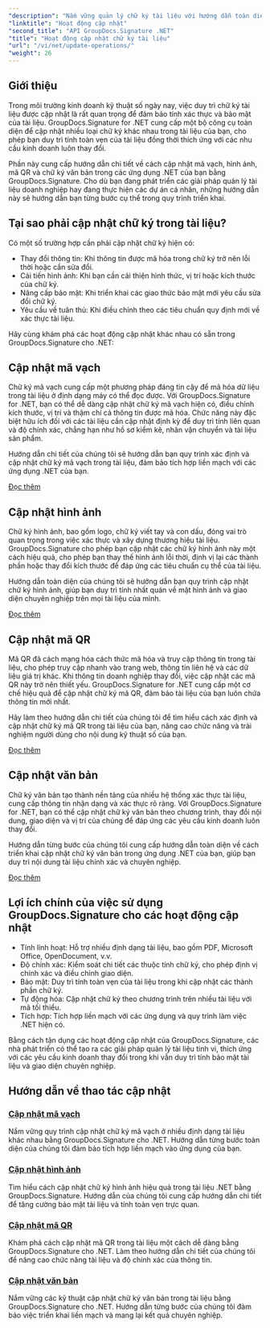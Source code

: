 ```yaml
---
"description": "Nắm vững quản lý chữ ký tài liệu với hướng dẫn toàn diện về cách cập nhật mã vạch, hình ảnh, mã QR và chữ ký văn bản bằng GroupDocs.Signature cho .NET. Nâng cao tính bảo mật và tính toàn vẹn của tài liệu một cách dễ dàng."
"linktitle": "Hoạt động cập nhật"
"second_title": "API GroupDocs.Signature .NET"
"title": "Hoạt động cập nhật chữ ký tài liệu"
"url": "/vi/net/update-operations/"
"weight": 26
---
```


## Giới thiệu

Trong môi trường kinh doanh kỹ thuật số ngày nay, việc duy trì chữ ký tài liệu được cập nhật là rất quan trọng để đảm bảo tính xác thực và bảo mật của tài liệu. GroupDocs.Signature for .NET cung cấp một bộ công cụ toàn diện để cập nhật nhiều loại chữ ký khác nhau trong tài liệu của bạn, cho phép bạn duy trì tính toàn vẹn của tài liệu đồng thời thích ứng với các nhu cầu kinh doanh luôn thay đổi.

Phần này cung cấp hướng dẫn chi tiết về cách cập nhật mã vạch, hình ảnh, mã QR và chữ ký văn bản trong các ứng dụng .NET của bạn bằng GroupDocs.Signature. Cho dù bạn đang phát triển các giải pháp quản lý tài liệu doanh nghiệp hay đang thực hiện các dự án cá nhân, những hướng dẫn này sẽ hướng dẫn bạn từng bước cụ thể trong quy trình triển khai.

## Tại sao phải cập nhật chữ ký trong tài liệu?

Có một số trường hợp cần phải cập nhật chữ ký hiện có:

- Thay đổi thông tin: Khi thông tin được mã hóa trong chữ ký trở nên lỗi thời hoặc cần sửa đổi.
- Cải tiến hình ảnh: Khi bạn cần cải thiện hình thức, vị trí hoặc kích thước của chữ ký.
- Nâng cấp bảo mật: Khi triển khai các giao thức bảo mật mới yêu cầu sửa đổi chữ ký.
- Yêu cầu về tuân thủ: Khi điều chỉnh theo các tiêu chuẩn quy định mới về xác thực tài liệu.

Hãy cùng khám phá các hoạt động cập nhật khác nhau có sẵn trong GroupDocs.Signature cho .NET:

## Cập nhật mã vạch
Chữ ký mã vạch cung cấp một phương pháp đáng tin cậy để mã hóa dữ liệu trong tài liệu ở định dạng máy có thể đọc được. Với GroupDocs.Signature for .NET, bạn có thể dễ dàng cập nhật chữ ký mã vạch hiện có, điều chỉnh kích thước, vị trí và thậm chí cả thông tin được mã hóa. Chức năng này đặc biệt hữu ích đối với các tài liệu cần cập nhật định kỳ để duy trì tính liên quan và độ chính xác, chẳng hạn như hồ sơ kiểm kê, nhãn vận chuyển và tài liệu sản phẩm.

Hướng dẫn chi tiết của chúng tôi sẽ hướng dẫn bạn quy trình xác định và cập nhật chữ ký mã vạch trong tài liệu, đảm bảo tích hợp liền mạch với các ứng dụng .NET của bạn.

[Đọc thêm](./update-barcode/)

## Cập nhật hình ảnh
Chữ ký hình ảnh, bao gồm logo, chữ ký viết tay và con dấu, đóng vai trò quan trọng trong việc xác thực và xây dựng thương hiệu tài liệu. GroupDocs.Signature cho phép bạn cập nhật các chữ ký hình ảnh này một cách hiệu quả, cho phép bạn thay thế hình ảnh lỗi thời, định vị lại các thành phần hoặc thay đổi kích thước để đáp ứng các tiêu chuẩn cụ thể của tài liệu.

Hướng dẫn toàn diện của chúng tôi sẽ hướng dẫn bạn quy trình cập nhật chữ ký hình ảnh, giúp bạn duy trì tính nhất quán về mặt hình ảnh và giao diện chuyên nghiệp trên mọi tài liệu của mình.

[Đọc thêm](./update-image/)

## Cập nhật mã QR
Mã QR đã cách mạng hóa cách thức mã hóa và truy cập thông tin trong tài liệu, cho phép truy cập nhanh vào trang web, thông tin liên hệ và các dữ liệu giá trị khác. Khi thông tin doanh nghiệp thay đổi, việc cập nhật các mã QR này trở nên thiết yếu. GroupDocs.Signature for .NET cung cấp một cơ chế hiệu quả để cập nhật chữ ký mã QR, đảm bảo tài liệu của bạn luôn chứa thông tin mới nhất.

Hãy làm theo hướng dẫn chi tiết của chúng tôi để tìm hiểu cách xác định và cập nhật chữ ký mã QR trong tài liệu của bạn, nâng cao chức năng và trải nghiệm người dùng cho nội dung kỹ thuật số của bạn.

[Đọc thêm](./update-qr-code/)

## Cập nhật văn bản
Chữ ký văn bản tạo thành nền tảng của nhiều hệ thống xác thực tài liệu, cung cấp thông tin nhận dạng và xác thực rõ ràng. Với GroupDocs.Signature for .NET, bạn có thể cập nhật chữ ký văn bản theo chương trình, thay đổi nội dung, giao diện và vị trí của chúng để đáp ứng các yêu cầu kinh doanh luôn thay đổi.

Hướng dẫn từng bước của chúng tôi cung cấp hướng dẫn toàn diện về cách triển khai cập nhật chữ ký văn bản trong ứng dụng .NET của bạn, giúp bạn duy trì nội dung tài liệu chính xác và chuyên nghiệp.

[Đọc thêm](./update-text/)

## Lợi ích chính của việc sử dụng GroupDocs.Signature cho các hoạt động cập nhật

- Tính linh hoạt: Hỗ trợ nhiều định dạng tài liệu, bao gồm PDF, Microsoft Office, OpenDocument, v.v.
- Độ chính xác: Kiểm soát chi tiết các thuộc tính chữ ký, cho phép định vị chính xác và điều chỉnh giao diện.
- Bảo mật: Duy trì tính toàn vẹn của tài liệu trong khi cập nhật các thành phần chữ ký.
- Tự động hóa: Cập nhật chữ ký theo chương trình trên nhiều tài liệu với mã tối thiểu.
- Tích hợp: Tích hợp liền mạch với các ứng dụng và quy trình làm việc .NET hiện có.

Bằng cách tận dụng các hoạt động cập nhật của GroupDocs.Signature, các nhà phát triển có thể tạo ra các giải pháp quản lý tài liệu tinh vi, thích ứng với các yêu cầu kinh doanh thay đổi trong khi vẫn duy trì tính bảo mật tài liệu và giao diện chuyên nghiệp.

## Hướng dẫn về thao tác cập nhật
### [Cập nhật mã vạch](./update-barcode/)
Nắm vững quy trình cập nhật chữ ký mã vạch ở nhiều định dạng tài liệu khác nhau bằng GroupDocs.Signature cho .NET. Hướng dẫn từng bước toàn diện của chúng tôi đảm bảo tích hợp liền mạch vào ứng dụng của bạn.

### [Cập nhật hình ảnh](./update-image/)
Tìm hiểu cách cập nhật chữ ký hình ảnh hiệu quả trong tài liệu .NET bằng GroupDocs.Signature. Hướng dẫn của chúng tôi cung cấp hướng dẫn chi tiết để tăng cường bảo mật tài liệu và tính toàn vẹn trực quan.

### [Cập nhật mã QR](./update-qr-code/)
Khám phá cách cập nhật mã QR trong tài liệu một cách dễ dàng bằng GroupDocs.Signature cho .NET. Làm theo hướng dẫn chi tiết của chúng tôi để nâng cao chức năng tài liệu và độ chính xác của thông tin.

### [Cập nhật văn bản](./update-text/)
Nắm vững các kỹ thuật cập nhật chữ ký văn bản trong tài liệu bằng GroupDocs.Signature cho .NET. Hướng dẫn từng bước của chúng tôi đảm bảo việc triển khai liền mạch và mang lại kết quả chuyên nghiệp.